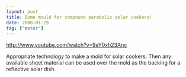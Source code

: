 ```yaml
---
layout: post
title: Dome mould for compound parabolic solar cookers!
date: 2008-01-29
tag: ["Water"]
---
```


http://www.youtube.com/watch?v=9eY0xh23Anc  

Appropriate technology to make a mold for solar cookers. Then any available sheet material can be used over the mold as the backing for a reflective solar dish.